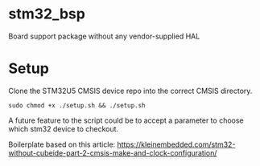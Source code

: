 # stm32_bsp
Board support package without any vendor-supplied HAL

# Setup
Clone the STM32U5 CMSIS device repo into the correct CMSIS directory.
```
sudo chmod +x ./setup.sh && ./setup.sh
```
A future feature to the script could be to accept a parameter to choose which stm32 device to checkout.

Boilerplate based on this article: https://kleinembedded.com/stm32-without-cubeide-part-2-cmsis-make-and-clock-configuration/
